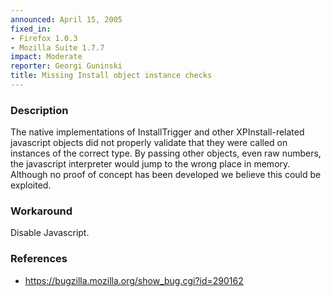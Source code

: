 ```yaml
---
announced: April 15, 2005
fixed_in:
- Firefox 1.0.3
- Mozilla Suite 1.7.7
impact: Moderate
reporter: Georgi Guninski
title: Missing Install object instance checks
---
```


<h3>Description</h3>

<p>The native implementations of InstallTrigger and other XPInstall-related
javascript objects did not properly validate that they were called on
instances of the correct type. By passing other objects, even raw numbers,
the javascript interpreter would jump to the wrong place in memory.
Although no proof of concept has been developed we believe this could
be exploited.</p>

<h3>Workaround</h3>

<p>Disable Javascript.</p>

<h3>References</h3>

<ul>
<li><a href="https://bugzilla.mozilla.org/show_bug.cgi?id=290162">
https://bugzilla.mozilla.org/show_bug.cgi?id=290162</a></li>
</ul>



